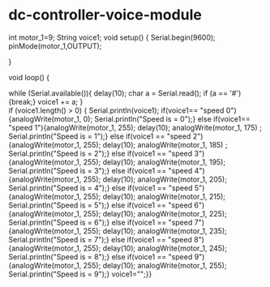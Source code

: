 # dc-controller-voice-module

int motor_1=9;
String voice1;
void setup() {
  Serial.begin(9600);
pinMode(motor_1,OUTPUT);

}

void loop() {

 while (Serial.available()){ 
  delay(10); 
  char a = Serial.read();
  if (a == '#') {break;}
  voice1 += a;
  }  
  if (voice1.length() > 0) {
    Serial.println(voice1); 
    if(voice1== "speed 0") {analogWrite(motor_1, 0); Serial.println("Speed is = 0");}
  else if(voice1== "speed 1"){analogWrite(motor_1, 255); delay(10); analogWrite(motor_1, 175) ; Serial.println("Speed is = 1");}
  else if(voice1 == "speed 2") {analogWrite(motor_1, 255); delay(10); analogWrite(motor_1, 185) ; Serial.println("Speed is = 2");}
  else if(voice1 == "speed 3") {analogWrite(motor_1, 255); delay(10); analogWrite(motor_1, 195); Serial.println("Speed is = 3");}
  else if(voice1 == "speed 4") {analogWrite(motor_1, 255); delay(10); analogWrite(motor_1, 205); Serial.println("Speed is = 4");}
  else if(voice1 == "speed 5") {analogWrite(motor_1, 255); delay(10); analogWrite(motor_1, 215); Serial.println("Speed is = 5");}
  else if(voice1 == "speed 6") {analogWrite(motor_1, 255); delay(10); analogWrite(motor_1, 225); Serial.println("Speed is = 6");}
  else if(voice1 == "speed 7") {analogWrite(motor_1, 255); delay(10); analogWrite(motor_1, 235); Serial.println("Speed is = 7");}
  else if(voice1 == "speed 8") {analogWrite(motor_1, 255); delay(10); analogWrite(motor_1, 245); Serial.println("Speed is = 8");}
  else if(voice1 == "speed 9") {analogWrite(motor_1, 255); delay(10); analogWrite(motor_1, 255); Serial.println("Speed is = 9");}
voice1="";}}
